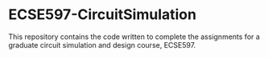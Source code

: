 # ECSE597-CircuitSimulation
 This repository contains the code written to complete the assignments for a graduate circuit simulation and design course, ECSE597. 
